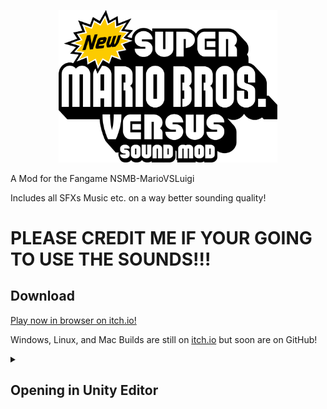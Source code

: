 <a href="https://arianlust.itch.io/nsmbmvlsm">
  <p align="center">
    <img src="https://raw.githubusercontent.com/ArianLust/NSMB-MarioVsLuigi-SoundMod/nightly-soundmod/Assets/Sprites/UI/Menu/mvlosoundmodlogo.png?raw=true" alt="NSMB-MarioVsLuigiSoundMod Logo" width="350px">
  </p>
</a>

A Mod for the Fangame NSMB-MarioVSLuigi

Includes all SFXs Music etc. on a way better sounding quality!

# PLEASE CREDIT ME IF YOUR GOING TO USE THE SOUNDS!!!


## Download

[Play now in browser on itch.io!](https://arianlust.itch.io/nsmbmvlsm)

Windows, Linux, and Mac Builds are still on [itch.io](https://arianlust.itch.io/nsmbmvlsm) but soon are on GitHub!

<details>
  <summary><h2>Opening in Unity Editor</h2></summary>

1. Install Unity 2022.3.16f1 (or newer) via Unity Hub (Installs > Install Editor > Scroll to bottom, if you do not see the version of your choice here, switch to the "Archive" tab and open the "download archive" link)
2. Download and install [git](https://git-scm.com/downloads). Do NOT use the .zip download, as it will cause errors within Unity.
3. Open Command Prompt (Windows) or Terminal (MacOS / Linux)
4. Navigate to the folder you want the source code to be in using `cd <path>`. For example, `cd %USERPROFILE%\Documents` will save it in My Documents.
5. Clone the repository by running `git clone https://github.com/ArianLust/NSMB-MarioVSLuigi-SoundMod.git` in the Command Prompt / Terminal
  - Optionally, [fork the repository](https://github.com/ArianLust/NSMB-MarioVSLuigi-SoundMod/fork)
6. Open the project in Unity Hub (gray "Open" button in top right)
7. Change the Unity Editor to use your computer's platform in File > Build Settings
8. Create a build using "Build and Run" inside File > Build Settings, or Ctrl+B

